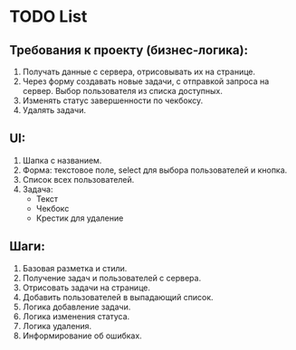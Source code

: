 # TODO List

## Требования к проекту (бизнес-логика):
1. Получать данные с сервера, отрисовывать их на странице.
2. Через форму создавать новые задачи, с отправкой запроса на сервер.
   Выбор пользователя из списка доступных.
3. Изменять статус завершенности по чекбоксу.
4. Удалять задачи.

## UI:
1. Шапка с названием.
2. Форма: текстовое поле, select для выбора пользователей и кнопка.
3. Список всех пользователей.
4. Задача:
   - Текст
   - Чекбокс
   - Крестик для удаление

## Шаги:
1. Базовая разметка и стили.
2. Получение задач и пользователей с сервера.
3. Отрисовать задачи на странице.
4. Добавить пользователей в выпадающий список.
5. Логика добавление задачи.
6. Логика изменения статуса.
7. Логика удаления.
8. Информирование об ошибках.
